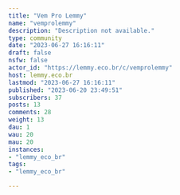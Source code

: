 ```yaml
---
title: "Vem Pro Lemmy" 
name: "vemprolemmy"
description: "Description not available."
type: community
date: "2023-06-27 16:16:11"
draft: false
nsfw: false
actor_id: "https://lemmy.eco.br/c/vemprolemmy"
host: lemmy.eco.br
lastmod: "2023-06-27 16:16:11"
published: "2023-06-20 23:49:51"
subscribers: 37
posts: 13
comments: 28
weight: 13
dau: 1
wau: 20
mau: 20
instances:
- "lemmy_eco_br"
tags: 
- "lemmy_eco_br"

---
```

